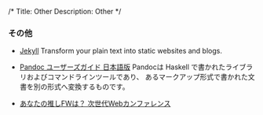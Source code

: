 /*
Title: Other
Description: Other
*/

### その他

* [Jekyll](https://jekyllrb.com)
Transform your plain text into static websites and blogs.

* [Pandoc ユーザーズガイド 日本語版](http://sky-y.github.io/site-pandoc-jp/users-guide/)
Pandocは Haskell で書かれたライブラリおよびコマンドラインツールであり、 あるマークアップ形式で書かれた文書を別の形式へ変換するものです。

* [あなたの推しFWは？ 次世代Webカンファレンス](togetter.com/li/888412)
